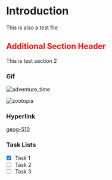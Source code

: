 # Introduction

This is also a test file

## <div style="color:red;">Additional Section Header</div> 

This is test section 2

### Gif

![adventure_time](https://media1.tenor.com/m/_WqPD4H3lQMAAAAC/deer-fingers-adventure-time.gif)

![zootopia](https://i.imgur.com/ZBwwcjo.gif)

### Hyperlink

[geog-510](https://geog-510.gishub.org)

### Task Lists

- [x] Task 1
- [ ] Task 2
- [ ] Task 3
